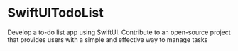 # SwiftUITodoList
Develop a to-do list app using SwiftUI. Contribute to an open-source project that provides users with a simple and effective way to manage tasks
